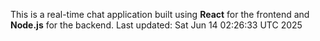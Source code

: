 This is a real-time chat application built using **React** for the frontend and **Node.js** for the backend.
Last updated: Sat Jun 14 02:26:33 UTC 2025
